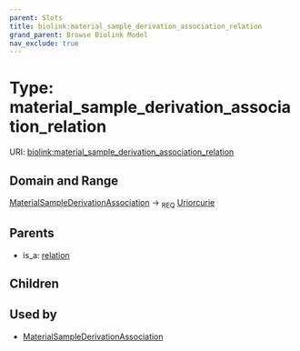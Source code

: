 ```yaml
---
parent: Slots
title: biolink:material_sample_derivation_association_relation
grand_parent: Browse Biolink Model
nav_exclude: true
---
```


# Type: material_sample_derivation_association_relation




URI: [biolink:material_sample_derivation_association_relation](https://w3id.org/biolink/vocab/material_sample_derivation_association_relation)

## Domain and Range

[MaterialSampleDerivationAssociation](MaterialSampleDerivationAssociation.md) ->  <sub>REQ</sub> [Uriorcurie](types/Uriorcurie.md)

## Parents

 *  is_a: [relation](relation.md)

## Children


## Used by

 * [MaterialSampleDerivationAssociation](MaterialSampleDerivationAssociation.md)

